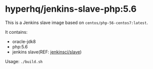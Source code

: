 hyperhq/jenkins-slave-php:5.6
=============================

This is a Jenkins slave image based on `centos/php-56-centos7:latest`.

It contains:
- oracle-jdk8
- php:5.6
- jenkins slave(REF: [jenkinsci/slave](https://hub.docker.com/r/jenkinsci/slave/))

Usage: `./build.sh`
